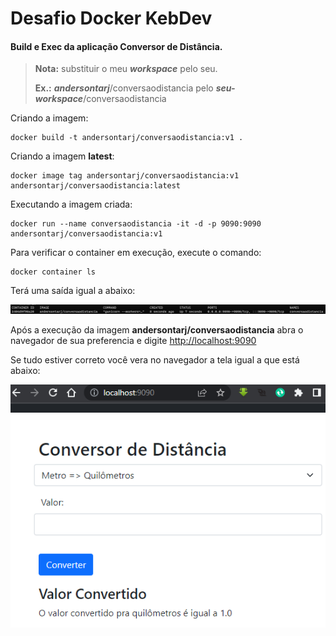 # Desafio Docker KebDev

#### Build e Exec da aplicação Conversor de Distância.

> **Nota:** substituir o meu ***workspace*** pelo seu.
>
> **Ex.:** ***andersontarj***/conversaodistancia pelo ***seu-workspace***/conversaodistancia

Criando a imagem:

```
docker build -t andersontarj/conversaodistancia:v1 .
```

Criando a imagem **latest**:

```
docker image tag andersontarj/conversaodistancia:v1 andersontarj/conversaodistancia:latest	
```

Executando a imagem criada:

```
docker run --name conversaodistancia -it -d -p 9090:9090 andersontarj/conversaodistancia:v1
```

Para verificar o container em execução, execute o comando:

```
docker container ls
```

Terá uma saída igual a abaixo:

![Diagrama](./imgs/contlist.png)

Após a execução da imagem **andersontarj/conversaodistancia** abra o navegador de sua preferencia e digite <http://localhost:9090>

Se tudo estiver correto você vera no navegador a tela igual a que está abaixo:

![Diagrama](./imgs/convdist.png)
